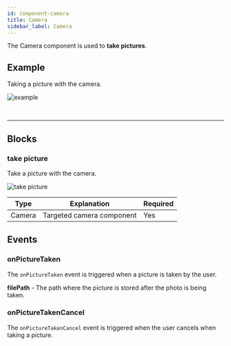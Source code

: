 ```yaml
---
id: component-camera
title: Camera
sidebar_label: Camera
---
```


The Camera component is used to **take pictures**.

## Example

Taking a picture with the camera.

![example](assets/camera/example.png)

<br/>

--------------------

## Blocks

### take picture

Take a picture with the camera.

![take picture](assets/camera/take-picture.png)

| Type   | Explanation              | Required |
| ------ | -------------------------| -------- |
| Camera | Targeted camera component| Yes      |

## Events

### onPictureTaken

The `onPictureTaken` event is triggered when a picture is taken by the user.

**filePath** - The path where the picture is stored after the photo is being taken.

### onPictureTakenCancel

The `onPictureTakenCancel` event is triggered when the user cancels when taking a picture.
